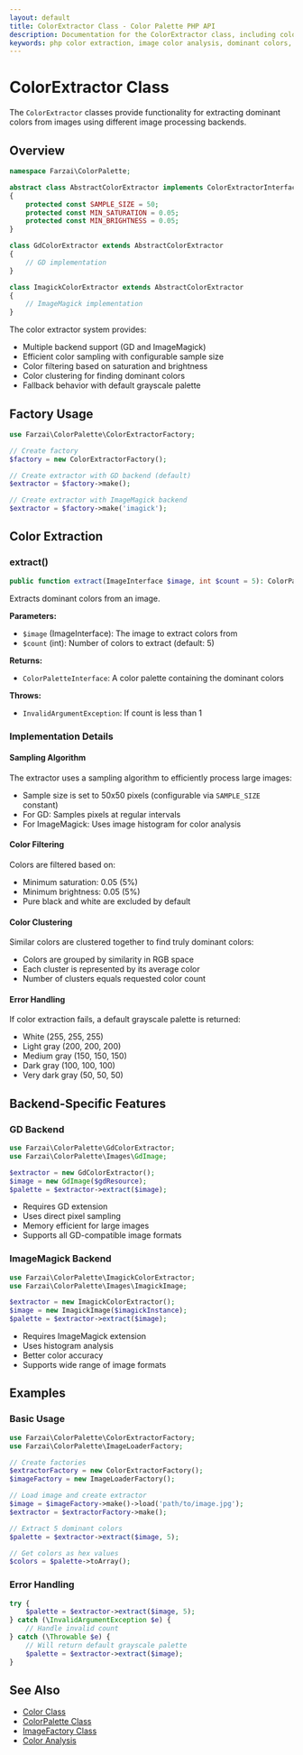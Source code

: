 ```yaml
---
layout: default
title: ColorExtractor Class - Color Palette PHP API
description: Documentation for the ColorExtractor class, including color extraction from images using GD and ImageMagick backends
keywords: php color extraction, image color analysis, dominant colors, color quantization
---
```


# ColorExtractor Class

The `ColorExtractor` classes provide functionality for extracting dominant colors from images using different image processing backends.

## Overview

```php
namespace Farzai\ColorPalette;

abstract class AbstractColorExtractor implements ColorExtractorInterface
{
    protected const SAMPLE_SIZE = 50;
    protected const MIN_SATURATION = 0.05;
    protected const MIN_BRIGHTNESS = 0.05;
}

class GdColorExtractor extends AbstractColorExtractor
{
    // GD implementation
}

class ImagickColorExtractor extends AbstractColorExtractor
{
    // ImageMagick implementation
}
```

The color extractor system provides:
- Multiple backend support (GD and ImageMagick)
- Efficient color sampling with configurable sample size
- Color filtering based on saturation and brightness
- Color clustering for finding dominant colors
- Fallback behavior with default grayscale palette

## Factory Usage

```php
use Farzai\ColorPalette\ColorExtractorFactory;

// Create factory
$factory = new ColorExtractorFactory();

// Create extractor with GD backend (default)
$extractor = $factory->make();

// Create extractor with ImageMagick backend
$extractor = $factory->make('imagick');
```

## Color Extraction

### extract()

```php
public function extract(ImageInterface $image, int $count = 5): ColorPaletteInterface
```

Extracts dominant colors from an image.

**Parameters:**
- `$image` (ImageInterface): The image to extract colors from
- `$count` (int): Number of colors to extract (default: 5)

**Returns:**
- `ColorPaletteInterface`: A color palette containing the dominant colors

**Throws:**
- `InvalidArgumentException`: If count is less than 1

### Implementation Details

#### Sampling Algorithm
The extractor uses a sampling algorithm to efficiently process large images:
- Sample size is set to 50x50 pixels (configurable via `SAMPLE_SIZE` constant)
- For GD: Samples pixels at regular intervals
- For ImageMagick: Uses image histogram for color analysis

#### Color Filtering
Colors are filtered based on:
- Minimum saturation: 0.05 (5%)
- Minimum brightness: 0.05 (5%)
- Pure black and white are excluded by default

#### Color Clustering
Similar colors are clustered together to find truly dominant colors:
- Colors are grouped by similarity in RGB space
- Each cluster is represented by its average color
- Number of clusters equals requested color count

#### Error Handling
If color extraction fails, a default grayscale palette is returned:
- White (255, 255, 255)
- Light gray (200, 200, 200)
- Medium gray (150, 150, 150)
- Dark gray (100, 100, 100)
- Very dark gray (50, 50, 50)

## Backend-Specific Features

### GD Backend

```php
use Farzai\ColorPalette\GdColorExtractor;
use Farzai\ColorPalette\Images\GdImage;

$extractor = new GdColorExtractor();
$image = new GdImage($gdResource);
$palette = $extractor->extract($image);
```

- Requires GD extension
- Uses direct pixel sampling
- Memory efficient for large images
- Supports all GD-compatible image formats

### ImageMagick Backend

```php
use Farzai\ColorPalette\ImagickColorExtractor;
use Farzai\ColorPalette\Images\ImagickImage;

$extractor = new ImagickColorExtractor();
$image = new ImagickImage($imagickInstance);
$palette = $extractor->extract($image);
```

- Requires ImageMagick extension
- Uses histogram analysis
- Better color accuracy
- Supports wide range of image formats

## Examples

### Basic Usage

```php
use Farzai\ColorPalette\ColorExtractorFactory;
use Farzai\ColorPalette\ImageLoaderFactory;

// Create factories
$extractorFactory = new ColorExtractorFactory();
$imageFactory = new ImageLoaderFactory();

// Load image and create extractor
$image = $imageFactory->make()->load('path/to/image.jpg');
$extractor = $extractorFactory->make();

// Extract 5 dominant colors
$palette = $extractor->extract($image, 5);

// Get colors as hex values
$colors = $palette->toArray();
```

### Error Handling

```php
try {
    $palette = $extractor->extract($image, 5);
} catch (\InvalidArgumentException $e) {
    // Handle invalid count
} catch (\Throwable $e) {
    // Will return default grayscale palette
    $palette = $extractor->extract($image);
}
```

## See Also

- [Color Class](color)
- [ColorPalette Class](color-palette)
- [ImageFactory Class](image-loader)
- [Color Analysis](color-manipulation)
